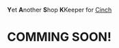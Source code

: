 **Y**et **A**nother **S**hop **K**Keeper for [Cinch][cinchrb]

# COMMING SOON!

[cinchrb]: https://github.com/cinchrb/cinch
